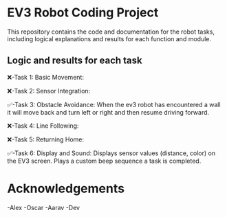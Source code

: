 # EV3 Robot Coding Project
This repository contains the code and documentation for the robot tasks, including logical explanations and results for each function and module.
## Logic and results for each task
❌-Task 1: Basic Movement:

❌-Task 2: Sensor Integration:

✅-Task 3: Obstacle Avoidance: When the ev3 robot has encountered a wall it will move back and turn left or right and then resume driving forward.

❌-Task 4: Line Following:

❌-Task 5: Returning Home:

✅-Task 6: Display and Sound: Displays sensor values (distance, color) on the EV3 screen. Plays a custom beep sequence a task is completed.

# Acknowledgements
-Alex
-Oscar
-Aarav
-Dev
